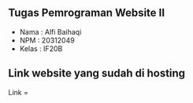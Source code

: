 ## Tugas Pemrograman Website II
<!-- Membuat Website Profile Teknokrat -->
<ul>
  <li>Nama : Alfi Baihaqi</li>
  <li>NPM : 20312049</li>
  <li>Kelas : IF20B</li>
</ul>

## Link website yang sudah di hosting
Link = 
